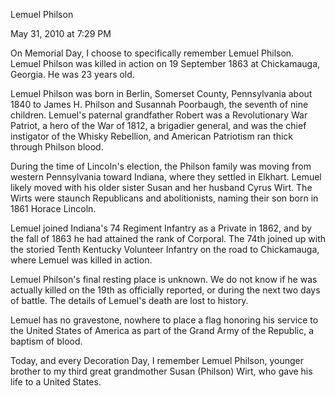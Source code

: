 Lemuel Philson

May 31, 2010 at 7:29 PM

On Memorial Day, I choose to specifically remember Lemuel Philson. Lemuel Philson was killed in action on 19 September 1863 at Chickamauga, Georgia. He was 23 years old.  

Lemuel Philson was born in Berlin, Somerset County, Pennsylvania about 1840 to James H. Philson and Susannah Poorbaugh, the seventh of nine children. Lemuel's paternal grandfather Robert was a Revolutionary War Patriot, a hero of the War of 1812, a brigadier general, and was the chief instigator of the Whisky Rebellion, and American Patriotism ran thick through Philson blood.  

During the time of Lincoln's election, the Philson family was moving from western Pennsylvania toward Indiana, where they settled in Elkhart. Lemuel likely moved with his older sister Susan and her husband Cyrus Wirt. The Wirts were staunch Republicans and abolitionists, naming their son born in 1861 Horace Lincoln.  

Lemuel joined Indiana's 74 Regiment Infantry as a Private in 1862, and by the fall of 1863 he had attained the rank of Corporal. The 74th joined up with the storied Tenth Kentucky Volunteer Infantry on the road to Chickamauga, where Lemuel was killed in action.  

Lemuel Philson's final resting place is unknown. We do not know if he was actually killed on the 19th as officially reported, or during the next two days of battle. The details of Lemuel's death are lost to history.  

Lemuel has no gravestone, nowhere to place a flag honoring his service to the United States of America as part of the Grand Army of the Republic, a baptism of blood.  

Today, and every Decoration Day, I remember Lemuel Philson, younger brother to my third great grandmother Susan (Philson) Wirt, who gave his life to a United States.